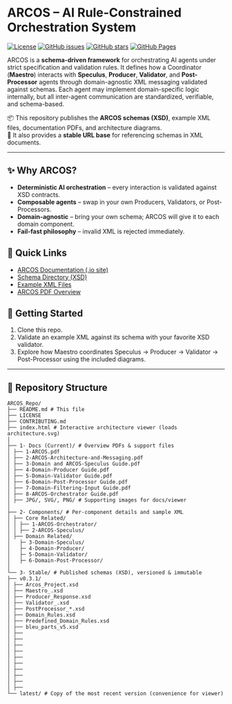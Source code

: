 # ARCOS – AI Rule-Constrained Orchestration System

[![License](https://img.shields.io/github/license/ARCOS-System/ARCOS)](LICENSE)
[![GitHub issues](https://img.shields.io/github/issues/ARCOS-System/ARCOS)](https://github.com/ARCOS-System/ARCOS/issues)
[![GitHub stars](https://img.shields.io/github/stars/ARCOS-System/ARCOS)](https://github.com/ARCOS-System/ARCOS/stargazers)
[![GitHub Pages](https://img.shields.io/badge/docs-online-blue)](https://arcos-system.github.io/ARCOS/)

ARCOS is a **schema-driven framework** for orchestrating AI agents under strict specification and validation rules. It defines how a Coordinator (**Maestro**) interacts with **Speculus**, **Producer**, **Validator**, and **Post-Processor** agents through domain-agnostic XML messaging validated against schemas. Each agent may implement domain-specific logic internally, but all inter-agent communication are standardized, verifiable, and schema-based.

📦 This repository publishes the **ARCOS schemas (XSD)**, example XML files, 
documentation PDFs, and architecture diagrams.  
🔗 It also provides a **stable URL base** for referencing schemas in XML documents.

---

## ✨ Why ARCOS?
- **Deterministic AI orchestration** – every interaction is validated against XSD contracts.  
- **Composable agents** – swap in your own Producers, Validators, or Post-Processors.  
- **Domain-agnostic** – bring your own schema; ARCOS will give it to each domain component.
- **Fail-fast philosophy** – invalid XML is rejected immediately.  

## 🚀 Quick Links
- [ARCOS Documentation (.io site)](https://arcos-system.github.io/ARCOS/)  
- [Schema Directory (XSD)](https://github.com/ARCOS-System/ARCOS/tree/main/3-Stable/v0.3.1)  
- [Example XML Files](https://github.com/ARCOS-System/ARCOS/tree/main/2-Components)  
- [ARCOS PDF Overview](https://github.com/ARCOS-System/ARCOS/tree/main/1-Docs)  

## 📖 Getting Started
1. Clone this repo.  
2. Validate an example XML against its schema with your favorite XSD validator.  
3. Explore how Maestro coordinates Speculus → Producer → Validator → Post-Processor using the included diagrams.  

---

## 📂 Repository Structure

```text
ARCOS_Repo/
├── README.md # This file
├── LICENSE
├── CONTRIBUTING.md
├── index.html # Interactive architecture viewer (loads architecture.svg)
│
├── 1- Docs (Current)/ # Overview PDFs & support files
│ ├── 1-ARCOS.pdf
│ ├── 2-ARCOS-Architecture-and-Messaging.pdf
│ ├── 3-Domain and ARCOS-Speculus Guide.pdf
│ ├── 4-Domain-Producer Guide.pdf
│ ├── 5-Domain-Validator Guide.pdf
│ ├── 6-Domain-Post-Processor Guide.pdf
│ ├── 7-Domain-Filtering-Input Guide.pdf
│ ├── 8-ARCOS-Orchestrator Guide.pdf
│ ├── JPG/, SVG/, PNG/ # Supporting images for docs/viewer
│
├── 2- Components/ # Per-component details and sample XML
│ ├── Core Related/
│ │ ├── 1-ARCOS-Orchestrator/
│ │ ├── 2-ARCOS-Speculus/
│ ├── Domain Related/
│   ├─ 3-Domain-Speculus/
│   ├─ 4-Domain-Producer/
│   ├─ 5-Domain-Validator/
│   ├─ 6-Domain-Post-Processor/
│
└── 3- Stable/ # Published schemas (XSD), versioned & immutable
├── v0.3.1/
│ ├── Arcos_Project.xsd
│ ├── Maestro_.xsd
│ ├── Producer_Response.xsd
│ ├── Validator_.xsd
│ ├── PostProcessor_*.xsd
│ ├── Domain_Rules.xsd
│ ├── Predefined_Domain_Rules.xsd
│ ├── bleu_parts_v5.xsd
│ ├──
│ ├──
│ ├──
│ ├──
│ ├──
│ ├──
│ ├──
│ ├──
│ ├──
│ ├──
└── latest/ # Copy of the most recent version (convenience for viewer)

```
